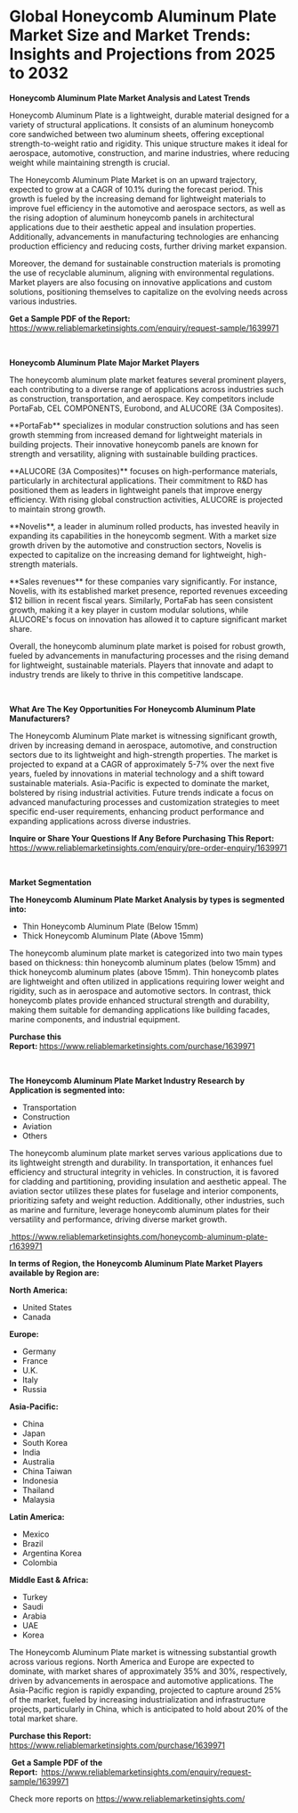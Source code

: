 <p><h1>Global Honeycomb Aluminum Plate Market Size and Market Trends: Insights and Projections from 2025 to 2032</h1></p><p><strong>Honeycomb Aluminum Plate Market Analysis and Latest Trends</strong></p>
<p><p>Honeycomb Aluminum Plate is a lightweight, durable material designed for a variety of structural applications. It consists of an aluminum honeycomb core sandwiched between two aluminum sheets, offering exceptional strength-to-weight ratio and rigidity. This unique structure makes it ideal for aerospace, automotive, construction, and marine industries, where reducing weight while maintaining strength is crucial.</p><p>The Honeycomb Aluminum Plate Market is on an upward trajectory, expected to grow at a CAGR of 10.1% during the forecast period. This growth is fueled by the increasing demand for lightweight materials to improve fuel efficiency in the automotive and aerospace sectors, as well as the rising adoption of aluminum honeycomb panels in architectural applications due to their aesthetic appeal and insulation properties. Additionally, advancements in manufacturing technologies are enhancing production efficiency and reducing costs, further driving market expansion. </p><p>Moreover, the demand for sustainable construction materials is promoting the use of recyclable aluminum, aligning with environmental regulations. Market players are also focusing on innovative applications and custom solutions, positioning themselves to capitalize on the evolving needs across various industries.</p></p>
<p><strong>Get a Sample PDF of the Report:&nbsp;</strong> <a href="https://www.reliablemarketinsights.com/enquiry/request-sample/1639971?utm_campaign=1166&utm_medium=2&utm_source=Github&utm_content=ia&utm_term=31012025&utm_id=honeycomb-aluminum-plate">https://www.reliablemarketinsights.com/enquiry/request-sample/1639971</a></p>
<p>&nbsp;</p>
<p><strong>Honeycomb Aluminum Plate Major Market Players</strong></p>
<p><p>The honeycomb aluminum plate market features several prominent players, each contributing to a diverse range of applications across industries such as construction, transportation, and aerospace. Key competitors include PortaFab, CEL COMPONENTS, Eurobond, and ALUCORE (3A Composites).</p><p>**PortaFab** specializes in modular construction solutions and has seen growth stemming from increased demand for lightweight materials in building projects. Their innovative honeycomb panels are known for strength and versatility, aligning with sustainable building practices.</p><p>**ALUCORE (3A Composites)** focuses on high-performance materials, particularly in architectural applications. Their commitment to R&D has positioned them as leaders in lightweight panels that improve energy efficiency. With rising global construction activities, ALUCORE is projected to maintain strong growth.</p><p>**Novelis**, a leader in aluminum rolled products, has invested heavily in expanding its capabilities in the honeycomb segment. With a market size growth driven by the automotive and construction sectors, Novelis is expected to capitalize on the increasing demand for lightweight, high-strength materials.</p><p>**Sales revenues** for these companies vary significantly. For instance, Novelis, with its established market presence, reported revenues exceeding $12 billion in recent fiscal years. Similarly, PortaFab has seen consistent growth, making it a key player in custom modular solutions, while ALUCORE's focus on innovation has allowed it to capture significant market share.</p><p>Overall, the honeycomb aluminum plate market is poised for robust growth, fueled by advancements in manufacturing processes and the rising demand for lightweight, sustainable materials. Players that innovate and adapt to industry trends are likely to thrive in this competitive landscape.</p></p>
<p>&nbsp;</p>
<p><strong>What Are The Key Opportunities For Honeycomb Aluminum Plate Manufacturers?</strong></p>
<p><p>The Honeycomb Aluminum Plate market is witnessing significant growth, driven by increasing demand in aerospace, automotive, and construction sectors due to its lightweight and high-strength properties. The market is projected to expand at a CAGR of approximately 5-7% over the next five years, fueled by innovations in material technology and a shift toward sustainable materials. Asia-Pacific is expected to dominate the market, bolstered by rising industrial activities. Future trends indicate a focus on advanced manufacturing processes and customization strategies to meet specific end-user requirements, enhancing product performance and expanding applications across diverse industries.</p></p>
<p><strong>Inquire or Share Your Questions If Any Before Purchasing This Report:</strong> <a href="https://www.reliablemarketinsights.com/enquiry/pre-order-enquiry/1639971?utm_campaign=1166&utm_medium=2&utm_source=Github&utm_content=ia&utm_term=31012025&utm_id=honeycomb-aluminum-plate">https://www.reliablemarketinsights.com/enquiry/pre-order-enquiry/1639971</a></p>
<p>&nbsp;</p>
<p><strong>Market Segmentation</strong></p>
<p><strong>The Honeycomb Aluminum Plate Market Analysis by types is segmented into:</strong></p>
<p><ul><li>Thin Honeycomb Aluminum Plate (Below 15mm)</li><li>Thick Honeycomb Aluminum Plate (Above 15mm)</li></ul></p>
<p><p>The honeycomb aluminum plate market is categorized into two main types based on thickness: thin honeycomb aluminum plates (below 15mm) and thick honeycomb aluminum plates (above 15mm). Thin honeycomb plates are lightweight and often utilized in applications requiring lower weight and rigidity, such as in aerospace and automotive sectors. In contrast, thick honeycomb plates provide enhanced structural strength and durability, making them suitable for demanding applications like building facades, marine components, and industrial equipment.</p></p>
<p><strong>Purchase this Report:&nbsp;</strong><a href="https://www.reliablemarketinsights.com/purchase/1639971?utm_campaign=1166&utm_medium=2&utm_source=Github&utm_content=ia&utm_term=31012025&utm_id=honeycomb-aluminum-plate">https://www.reliablemarketinsights.com/purchase/1639971</a></p>
<p>&nbsp;</p>
<p><strong>The Honeycomb Aluminum Plate Market Industry Research by Application is segmented into:</strong></p>
<p><ul><li>Transportation</li><li>Construction</li><li>Aviation</li><li>Others</li></ul></p>
<p><p>The honeycomb aluminum plate market serves various applications due to its lightweight strength and durability. In transportation, it enhances fuel efficiency and structural integrity in vehicles. In construction, it is favored for cladding and partitioning, providing insulation and aesthetic appeal. The aviation sector utilizes these plates for fuselage and interior components, prioritizing safety and weight reduction. Additionally, other industries, such as marine and furniture, leverage honeycomb aluminum plates for their versatility and performance, driving diverse market growth.</p></p>
<p><a href="https://www.reliablemarketinsights.com/honeycomb-aluminum-plate-r1639971?utm_campaign=1166&utm_medium=2&utm_source=Github&utm_content=ia&utm_term=31012025&utm_id=honeycomb-aluminum-plate">&nbsp;https://www.reliablemarketinsights.com/honeycomb-aluminum-plate-r1639971</a></p>
<p><strong>In terms of Region, the Honeycomb Aluminum Plate Market Players available by Region are:</strong></p>
<p>
    <p> <strong> North America: </strong>
        <ul>
            <li>United States</li>
            <li>Canada</li>
        </ul>
        </p> 
    <p> <strong> Europe: </strong>
        <ul>
            <li>Germany</li>
            <li>France</li>
            <li>U.K.</li>
            <li>Italy</li>
            <li>Russia</li>
        </ul>
        </p> 
    <p> <strong> Asia-Pacific: </strong>
        <ul>
            <li>China</li>
            <li>Japan</li>
            <li>South Korea</li>
            <li>India</li>
            <li>Australia</li>
            <li>China Taiwan</li>
            <li>Indonesia</li>
            <li>Thailand</li>
            <li>Malaysia</li>
        </ul>
        </p> 
    <p> <strong> Latin America: </strong>
        <ul>
            <li>Mexico</li>
            <li>Brazil</li>
            <li>Argentina Korea</li>
            <li>Colombia</li>
        </ul>
        </p> 
    <p> <strong> Middle East & Africa: </strong>
        <ul>
            <li>Turkey</li>
            <li>Saudi</li>
            <li>Arabia</li>
            <li>UAE</li>
            <li>Korea</li>
        </ul>
    </p>
    </p>
<p><p>The Honeycomb Aluminum Plate market is witnessing substantial growth across various regions. North America and Europe are expected to dominate, with market shares of approximately 35% and 30%, respectively, driven by advancements in aerospace and automotive applications. The Asia-Pacific region is rapidly expanding, projected to capture around 25% of the market, fueled by increasing industrialization and infrastructure projects, particularly in China, which is anticipated to hold about 20% of the total market share.</p></p>
<p><strong>Purchase this Report: </strong><a href="https://www.reliablemarketinsights.com/purchase/1639971?utm_campaign=1166&utm_medium=2&utm_source=Github&utm_content=ia&utm_term=31012025&utm_id=honeycomb-aluminum-plate">https://www.reliablemarketinsights.com/purchase/1639971</a></p>
<p>&nbsp;<strong>Get a Sample PDF of the Report:&nbsp;&nbsp;</strong><a href="https://www.reliablemarketinsights.com/enquiry/request-sample/1639971?utm_campaign=1166&utm_medium=2&utm_source=Github&utm_content=ia&utm_term=31012025&utm_id=honeycomb-aluminum-plate">https://www.reliablemarketinsights.com/enquiry/request-sample/1639971</a></p>
<p><strong></strong></p>
<p>Check more reports on <a href="https://www.reliablemarketinsights.com/?utm_campaign=1166&utm_medium=2&utm_source=Github&utm_content=ia&utm_term=31012025&utm_id=honeycomb-aluminum-plate">https://www.reliablemarketinsights.com/</a></p>